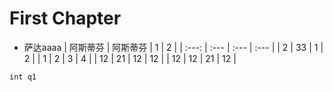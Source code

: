 # First Chapter

* 萨达aaaa
  | 阿斯蒂芬 | 阿斯蒂芬 | 1 | 2 |
  | :---: | :--- | :--- | :--- |
  | 2 | 33 | 1 | 2 |
  | 1 | 2 | 3 | 4 |
  | 12 | 21 | 12 | 12 |
  | 12 | 12 | 21 | 12 |

```javascript
int q1
```



